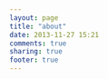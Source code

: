 ```yaml
---
layout: page
title: "about"
date: 2013-11-27 15:21
comments: true
sharing: true
footer: true
---
```


